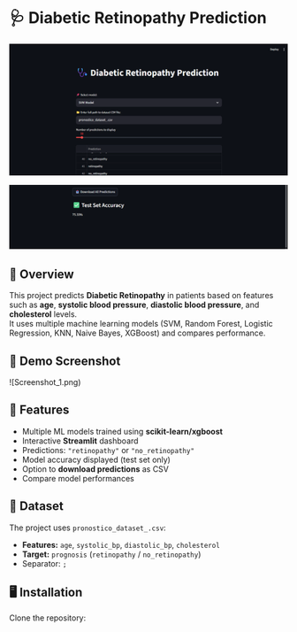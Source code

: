 # 🩺 Diabetic Retinopathy Prediction

![Project Banner](Screenshot_1.png)





![Project Banner](Screenshot_2.png)

## 📌 Overview
This project predicts **Diabetic Retinopathy** in patients based on features such as **age**, **systolic blood pressure**, **diastolic blood pressure**, and **cholesterol** levels.  
It uses multiple machine learning models (SVM, Random Forest, Logistic Regression, KNN, Naive Bayes, XGBoost) and compares performance.

## 📸 Demo Screenshot
![Screenshot_1.png)

## 🚀 Features
- Multiple ML models trained using **scikit-learn/xgboost**
- Interactive **Streamlit** dashboard
- Predictions: `"retinopathy"` or `"no_retinopathy"`
- Model accuracy displayed (test set only)
- Option to **download predictions** as CSV
- Compare model performances

## 📂 Dataset
The project uses `pronostico_dataset_.csv`:
- **Features:** `age`, `systolic_bp`, `diastolic_bp`, `cholesterol`
- **Target:** `prognosis` (`retinopathy` / `no_retinopathy`)
- Separator: `;`

## 🖥️ Installation
Clone the repository:









